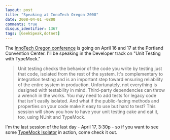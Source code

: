 ```yaml
---
layout: post
title: "Speaking at InnoTech Oregon 2008"
date: 2008-04-01 -0800
comments: true
disqus_identifier: 1367
tags: [GeekSpeak,dotnet]
---
```

The [InnoTech Oregon conference](http://www.innotechconference.com/pdx/)
is going on April 16 and 17 at the Portland Convention Center. I'll be
speaking in the Developer track on "Unit Testing with TypeMock."

> Unit testing checks the behavior of the code you write by testing just
> that code, isolated from the rest of the system. It's complementary to
> integration testing and is an important step toward ensuring
> reliability of the entire system in production. Unfortunately, not
> everything is designed with testability in mind. Third-party
> dependencies can throw a wrench in the works. You may need to add
> tests for legacy code that isn't easily isolated. And what if the
> public-facing methods and properties on your code make it easy to use
> but hard to test? This session will show you how to have your unit
> testing cake and eat it, too, using NUnit and TypeMock.

I'm the last session of the last day - April 17, 3:30p - so if you want
to see some [TypeMock Isolator](http://www.typemock.com) in action, come
check it out.
